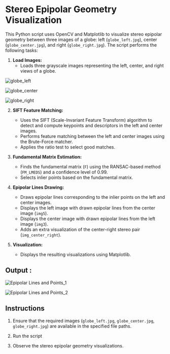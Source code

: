 # Stereo Epipolar Geometry Visualization

This Python script uses OpenCV and Matplotlib to visualize stereo epipolar geometry between three images of a globe: left (`globe_left.jpg`), center (`globe_center.jpg`), and right (`globe_right.jpg`). The script performs the following tasks:

1. **Load Images:**
   - Loads three grayscale images representing the left, center, and right views of a globe.
  
![globe_left](https://github.com/upasana099/CV/assets/89516193/db7a45be-54ad-4e6c-9267-96196e0c465f)

![globe_center](https://github.com/upasana099/CV/assets/89516193/101f4bc9-f211-40e0-ad01-52773e08f1c6)


![globe_right](https://github.com/upasana099/CV/assets/89516193/b4fa41d4-2eed-4bbb-a138-614df4ce7368)



2. **SIFT Feature Matching:**
   - Uses the SIFT (Scale-Invariant Feature Transform) algorithm to detect and compute keypoints and descriptors in the left and center images.
   - Performs feature matching between the left and center images using the Brute-Force matcher.
   - Applies the ratio test to select good matches.

3. **Fundamental Matrix Estimation:**
   - Finds the fundamental matrix (`F`) using the RANSAC-based method (`FM_LMEDS`) and a confidence level of 0.99.
   - Selects inlier points based on the fundamental matrix.

4. **Epipolar Lines Drawing:**
   - Draws epipolar lines corresponding to the inlier points on the left and center images.
   - Displays the left image with drawn epipolar lines from the center image (`img5`).
   - Displays the center image with drawn epipolar lines from the left image (`img3`).
   - Adds an extra visualization of the center-right stereo pair (`img_center_right`).

5. **Visualization:**
   - Displays the resulting visualizations using Matplotlib.
  
## Output :

![Epipolar Lines and Points_1](https://github.com/upasana099/CV/assets/89516193/5be6cc2e-b085-4172-8f1c-a2e39ae01dab)



![Epipolar Lines and Points_2](https://github.com/upasana099/CV/assets/89516193/b69d4f59-6030-4c62-8753-52ff1b72e88c)


## Instructions

1. Ensure that the required images (`globe_left.jpg`, `globe_center.jpg`, `globe_right.jpg`) are available in the specified file paths.

2. Run the script
3. Observe the stereo epipolar geometry visualizations.
  
